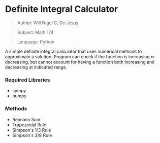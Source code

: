 # Definite Integral Calculator
> Author: Will Nigel C. De Jesus


> Subject: Math 174


> Language: Python

A simple definite integral calculator that uses numerical methods to approximate a solution.
Program can check if the function is increasing or decreasing, but cannot account for having a 
function both increasing and decreasing at indicated range.

### Required Libraries
- sympy
- numpy

### Methods
- Reimann Sum
- Trapezoidal Rule
- Simpson's 1/3 Rule
- Simpson's 3/8 Rule
